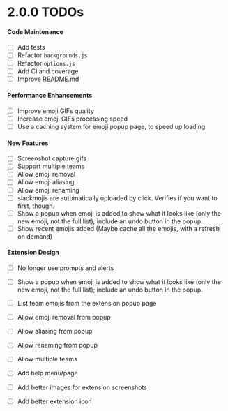 # 2.0.0 TODOs

#### Code Maintenance
- [ ] Add tests
- [ ] Refactor `backgrounds.js`
- [ ] Refactor `options.js`
- [ ] Add CI and coverage
- [ ] Improve README.md

#### Performance Enhancements
- [ ] Improve emoji GIFs quality
- [ ] Increase emoji GIFs processing speed
- [ ] Use a caching system for emoji popup page, to speed up loading

#### New Features
- [ ] Screenshot capture gifs
- [ ] Support multiple teams
- [ ] Allow emoji removal
- [ ] Allow emoji aliasing
- [ ] Allow emoji renaming
- [ ] slackmojis are automatically uploaded by click. Verifies if you want to first, though.
- [ ] Show a popup when emoji is added to show what it looks like (only the new emoji, not the full list); include an undo button in the popup.
- [ ] Show recent emojis added (Maybe cache all the emojis, with a refresh on demand)

#### Extension Design
- [ ] No longer use prompts and alerts 
- [ ] Show a popup when emoji is added to show what it looks like (only the new emoji, not the full list); include an undo button in the popup.
- [ ] List team emojis from the extension popup page
- [ ] Allow emoji removal from popup
- [ ] Allow aliasing from popup
- [ ] Allow renaming from popup
- [ ] Allow multiple teams
- [ ] Add help menu/page
- [ ] Add better images for extension screenshots
- [ ] Add better extension icon

